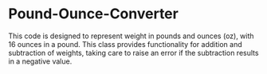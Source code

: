 # Pound-Ounce-Converter
This code is designed to represent weight in pounds and ounces (oz), with 16 ounces in a pound. This class provides functionality for addition and subtraction of weights, taking care to raise an error if the subtraction results in a negative value. 
